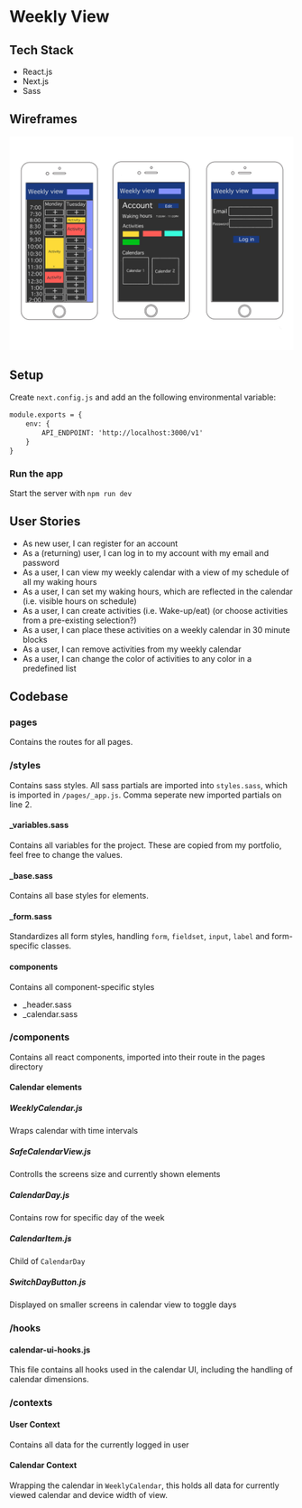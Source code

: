 # Weekly View

## Tech Stack

- React.js
- Next.js
- Sass

## Wireframes

![](/wireframes.png)

## Setup

Create `next.config.js` and add an the following environmental variable: 

``` 
module.exports = {
    env: {
        API_ENDPOINT: 'http://localhost:3000/v1'
    }
}
```

### Run the app

Start the server with `npm run dev`



## User Stories

- As new user, I can register for an account
- As a (returning) user, I can log in to my account with my email and password
- As a user, I can view my weekly calendar with a view of my schedule of all my waking hours
- As a user, I can set my waking hours, which are reflected in the calendar (i.e. visible hours on schedule)
- As a user, I can create activities (i.e. Wake-up/eat) (or choose activities from a pre-existing selection?)
- As a user, I can place these activities on a weekly calendar in 30 minute blocks
- As a user, I can remove activities from my weekly calendar
- As a user, I can change the color of activities to any color in a predefined list 


## Codebase

### pages

Contains the routes for all pages. 

### /styles

Contains sass styles. All sass partials are imported into `styles.sass`, which is imported in `/pages/_app.js`. Comma seperate new imported partials on line 2. 

#### _variables.sass

Contains all variables for the project. These are copied from my portfolio, feel free to change the values. 

#### _base.sass

Contains all base styles for elements.

#### _form.sass

Standardizes all form styles, handling `form`, `fieldset`, `input`, `label` and form-specific classes. 

#### components

Contains all component-specific styles

- _header.sass
- _calendar.sass

### /components

Contains all react components, imported into their route in the pages directory

#### Calendar elements

##### WeeklyCalendar.js
Wraps calendar with time intervals

##### SafeCalendarView.js
Controlls the screens size and currently shown elements

##### CalendarDay.js
Contains row for specific day of the week

##### CalendarItem.js
Child of  `CalendarDay`

##### SwitchDayButton.js
Displayed on smaller screens in calendar view to toggle days

### /hooks

#### calendar-ui-hooks.js

This file contains all hooks used in the calendar UI, including the handling of calendar dimensions.

### /contexts

#### User Context

Contains all data for the currently logged in user

#### Calendar Context

Wrapping the calendar in `WeeklyCalendar`, this holds all data for currently viewed calendar and device width of view.

